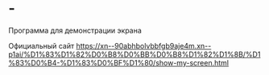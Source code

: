 # -
Программа для демонстрации экрана

Официальный сайт https://xn--90abhbolvbbfgb9aje4m.xn--p1ai/%D1%83%D1%82%D0%B8%D0%BB%D0%B8%D1%82%D1%8B/%D1%83%D0%B4-%D1%83%D0%BF%D1%80/show-my-screen.html
